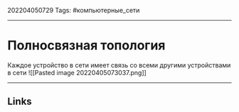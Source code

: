 202204050729
Tags: #компьютерные_сети

---

# Полносвязная топология
Каждое устройство в сети имеет связь со всеми другими устройствами в сети
![[Pasted image 20220405073037.png]]

---
## Links